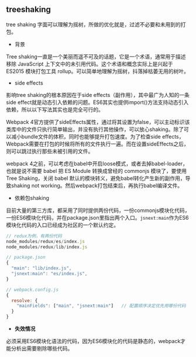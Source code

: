 ## treeshaking

tree shaking 字面可以理解为摇树，所做的优化就是，过滤不必要和未用到的打包。


* 背景

Tree shaking一直是一个美丽而遥不可及的话题，它是一个术语，通常用于描述移除 JavaScript 上下文中的未引用代码。这个术语和概念实际上是兴起于 ES2015 模块打包工具 rollup。可以简单地理解为摇树，抖落掉枯萎无用的树叶。

* side effects

影响tree shaking的根本原因在于side effects（副作用），其中最广为人知的一条side effect就是动态引入依赖的问题。ES6其实也提供import()方法支持动态引入依赖，所以以下写法其实也是完全可行的。

Webpack 4官方提供了sideEffects属性，通过将其设置为false，可以主动标识该类库中的文件只执行简单输出，并没有执行其他操作，可以放心shaking。除了可以减小bundle文件的体积，同时也能够提升打包速度。为了检查side effects，Webpack需要在打包的时候将所有的文件执行一遍。而在设置sideEffects之后，则可以跳过执行那些未被引用的文件。

webpack 4之前，可以考虑在babel中开启loose模式，或者去掉babel-loader，也就是说不需要 babel 把 ES Module 转换成曾经的 commonjs 模块了，要使用 Tree Shaking，关闭 babel 默认的模块转义，避免babel转化产生新的副作用，导致shaking not working。然后webpack打包结束后，再执行babel编译文件。

* 依赖包shaking

目前大量的第三方库，都采用了同时提供两份代码，一份commonjs模块化代码，一份ES6模块化代码，并在package.json里指出两个入口。`jsnext:main`作为ES6模块化代码的入口已经成为社区的一个默认约定。

```js
// redux为例，有两份代码
node_modules/redux/es/index.js
node_modules/redux/lib/index.js

// package.json
{
  "main": "lib/index.js",
  "jsnext:main": "es/index.js", 
}

// webpack.config.js
{
  resolve: {
    "mainFields": ["main", "jsnext:main"]   // 配置顺序决定优先用哪份代码
  }
}
```

* **失效情况**

必须采用ES6模块化语法的代码，因为ES6模块化的代码是静态的，webpack才能分析出需要剔除哪些代码。